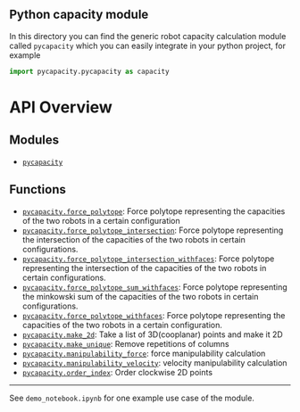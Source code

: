 
## Python capacity module

In this directory you can find the generic robot capacity calculation module called `pycapacity` which you can easily integrate in your python project, for example
```python
import pycapacity.pycapacity as capacity
```

# API Overview

## Modules

- [`pycapacity`](./docs/pycapacity.md#module-pycapacity)

## Functions

- [`pycapacity.force_polytope`](./docs/pycapacity.md#function-force_polytope): Force polytope representing the capacities of the two robots in a certain configuration
- [`pycapacity.force_polytope_intersection`](./docs/pycapacity.md#function-force_polytope_intersection): Force polytope representing the intersection of the capacities of the two robots in certain configurations.
- [`pycapacity.force_polytope_intersection_withfaces`](./docs/pycapacity.md#function-force_polytope_intersection_withfaces): Force polytope representing the intersection of the capacities of the two robots in certain configurations.
- [`pycapacity.force_polytope_sum_withfaces`](./docs/pycapacity.md#function-force_polytope_sum_withfaces): Force polytope representing the minkowski sum of the capacities of the two robots in certain configurations.
- [`pycapacity.force_polytope_withfaces`](./docs/pycapacity.md#function-force_polytope_withfaces): Force polytope representing the capacities of the two robots in a certain configuration.
- [`pycapacity.make_2d`](./docs/pycapacity.md#function-make_2d): Take a list of 3D(cooplanar) points and make it 2D
- [`pycapacity.make_unique`](./docs/pycapacity.md#function-make_unique): Remove repetitions of columns
- [`pycapacity.manipulability_force`](./docs/pycapacity.md#function-manipulability_force): force manipulability calculation
- [`pycapacity.manipulability_velocity`](./docs/pycapacity.md#function-manipulability_velocity): velocity manipulability calculation
- [`pycapacity.order_index`](./docs/pycapacity.md#function-order_index): Order clockwise 2D points

---


See `demo_notebook.ipynb` for one example use case of the module.
